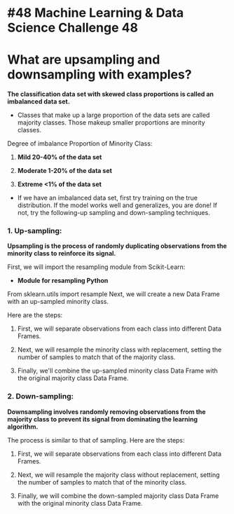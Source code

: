 # #48 Machine Learning & Data Science Challenge 48

# What are upsampling and downsampling with examples?

**The classification data set with skewed class proportions is called an imbalanced data set.**

* Classes that make up a large proportion of the data sets are called majority classes. Those makeup smaller proportions are minority classes.
    

Degree of imbalance Proportion of Minority Class:

1. **Mild 20-40% of the data set**
    
2. **Moderate 1-20% of the data set**
    
3. **Extreme &lt;1% of the data set**
    

* If we have an imbalanced data set, first try training on the true distribution. If the model works well and generalizes, you are done! If not, try the following-up sampling and down-sampling techniques.
    

### 1\. Up-sampling:

**Upsampling is the process of randomly duplicating observations from the minority class to reinforce its signal.**

First, we will import the resampling module from Scikit-Learn:

* **Module for resampling Python**
    

From sklearn.utils import resample Next, we will create a new Data Frame with an up-sampled minority class.

Here are the steps:

1. First, we will separate observations from each class into different Data Frames.
    
2. Next, we will resample the minority class with replacement, setting the number of samples to match that of the majority class.
    
3. Finally, we'll combine the up-sampled minority class Data Frame with the original majority class Data Frame.
    

### 2\. Down-sampling:

**Downsampling involves randomly removing observations from the majority class to prevent its signal from dominating the learning algorithm.**

The process is similar to that of sampling. Here are the steps:

1. First, we will separate observations from each class into different Data Frames.
    
2. Next, we will resample the majority class without replacement, setting the number of samples to match that of the minority class.
    
3. Finally, we will combine the down-sampled majority class Data Frame with the original minority class Data Frame.